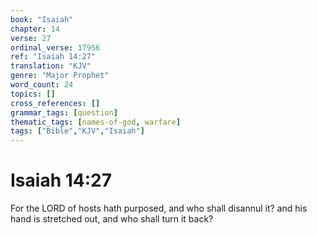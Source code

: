 ```yaml
---
book: "Isaiah"
chapter: 14
verse: 27
ordinal_verse: 17956
ref: "Isaiah 14:27"
translation: "KJV"
genre: "Major Prophet"
word_count: 24
topics: []
cross_references: []
grammar_tags: [question]
thematic_tags: [names-of-god, warfare]
tags: ["Bible","KJV","Isaiah"]
---
```


# Isaiah 14:27

For the LORD of hosts hath purposed, and who shall disannul it? and his hand is stretched out, and who shall turn it back?
